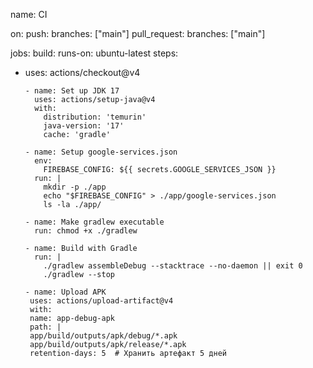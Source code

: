 name: CI

on:
push:
branches: ["main"]
pull_request:
branches: ["main"]

jobs:
build:
runs-on: ubuntu-latest
steps:

- uses: actions/checkout@v4

      - name: Set up JDK 17
        uses: actions/setup-java@v4
        with:
          distribution: 'temurin'
          java-version: '17'
          cache: 'gradle'

      - name: Setup google-services.json
        env:
          FIREBASE_CONFIG: ${{ secrets.GOOGLE_SERVICES_JSON }}
        run: |
          mkdir -p ./app
          echo "$FIREBASE_CONFIG" > ./app/google-services.json
          ls -la ./app/

      - name: Make gradlew executable
        run: chmod +x ./gradlew

      - name: Build with Gradle
        run: |
          ./gradlew assembleDebug --stacktrace --no-daemon || exit 0
          ./gradlew --stop

      - name: Upload APK
       uses: actions/upload-artifact@v4
       with:
       name: app-debug-apk
       path: |
       app/build/outputs/apk/debug/*.apk
       app/build/outputs/apk/release/*.apk
       retention-days: 5  # Хранить артефакт 5 дней   
